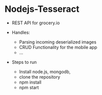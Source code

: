 # Nodejs-Tesseract

- REST API for grocery.io
- Handles:
  - Parsing incoming deserialized images
  - CRUD Functionality for the mobile app
  - ...

- Steps to run
  - Install node.js, mongodb, <OCR Engine>
  - clone the repository
  - npm install
  - npm start